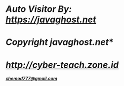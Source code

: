 ***Auto Visitor By: https://javaghost.net***
==
*Copyright javaghost.net**
==
***http://cyber-teach.zone.id***
==
***chemod777@gmail.com***
